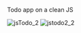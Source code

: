 Todo app on a clean JS


![jsTodo_2](https://user-images.githubusercontent.com/48638830/127960616-719d355c-6f17-468b-a885-0f4be30f03fb.png)
![jstodo2_2](https://user-images.githubusercontent.com/48638830/127960627-05389564-937d-4c96-9843-a912ca296cf7.png)
